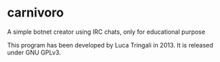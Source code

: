 # carnivoro
A simple botnet creator using IRC chats, only for educational purpose

This program has been developed by Luca Tringali in 2013. It is released under GNU GPLv3.
